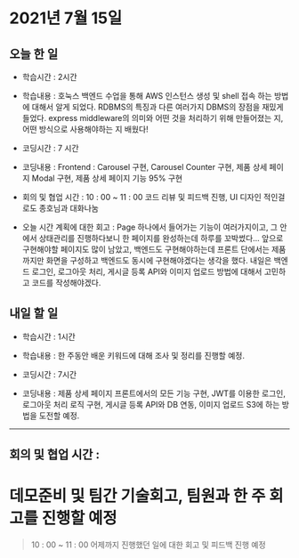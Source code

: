 # 2021년 7월 15일

## 오늘 한 일

- 학습시간 : 2시간
- 학습내용 :
  호눅스 백엔드 수업을 통해 AWS 인스턴스 생성 및 shell 접속 하는 방법에 대해서 알게 되었다.
  RDBMS의 특징과 다른 여러가지 DBMS의 장점을 재밌게 들었다.
  express middleware의 의미와 어떤 것을 처리하기 위해 만들어졌는 지, 어떤 방식으로 사용해야하는 지 배웠다!

- 코딩시간 : 7 시간
- 코딩내용 :
  Frontend : Carousel 구현, Carousel Counter 구현, 제품 상세 페이지 Modal 구현, 제품 상세 페이지 기능 95% 구현
- 회의 및 협업 시간 :
  10 : 00 ~ 11 : 00 코드 리뷰 및 피드백 진행, UI 디자인 적인걸로도 종호님과 대화나눔

- 오늘 시간 계획에 대한 회고 :
  Page 하나에서 들어가는 기능이 여러가지이고, 그 안에서 상태관리를 진행하다보니 한 페이지를 완성하는데 하루를 꼬박썼다...
  앞으로 구현해야할 페이지도 많이 남았고, 백엔드도 구현해야하는데
  프론트 단에서는 제품까지만 화면을 구성하고 백엔드도 동시에 구현해야겠다는 생각을 했다.
  내일은 백엔드 로그인, 로그아웃 처리, 게시글 등록 API와 이미지 업로드 방법에 대해서 고민하고 코드를 작성해야겠다.

## 내일 할 일

- 학습시간 : 1시간
- 학습내용 :
  한 주동안 배운 키워드에 대해 조사 및 정리를 진행할 예정.

- 코딩시간 : 7시간
- 코딩내용 :
  제품 상세 페이지 프론트에서의 모든 기능 구현,
  JWT를 이용한 로그인, 로그아웃 처리 로직 구현,
  게시글 등록 API와 DB 연동, 이미지 업로드 S3에 하는 방법을 도전할 예정.

---

## 회의 및 협업 시간 :

# 데모준비 및 팀간 기술회고, 팀원과 한 주 회고를 진행할 예정

> 10 : 00 ~ 11 : 00 어제까지 진행했던 일에 대한 회고 및 피드백 진행 예정
